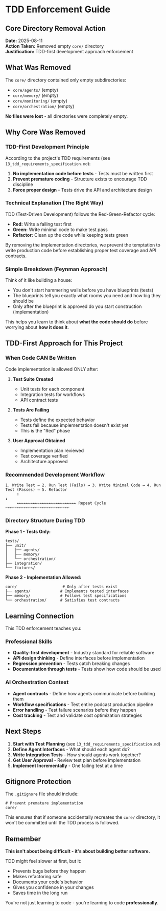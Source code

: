 # TDD Enforcement Guide

## Core Directory Removal Action

**Date:** 2025-08-11  
**Action Taken:** Removed empty `core/` directory  
**Justification:** TDD-first development approach enforcement

## What Was Removed

The `core/` directory contained only empty subdirectories:
- `core/agents/` (empty)
- `core/memory/` (empty) 
- `core/monitoring/` (empty)
- `core/orchestration/` (empty)

**No files were lost** - all directories were completely empty.

## Why Core Was Removed

### TDD-First Development Principle
According to the project's TDD requirements (see `13_tdd_requirements_specification.md`):

1. **No implementation code before tests** - Tests must be written first
2. **Prevent premature coding** - Structure exists to encourage TDD discipline
3. **Force proper design** - Tests drive the API and architecture design

### Technical Explanation (The Right Way)
TDD (Test-Driven Development) follows the Red-Green-Refactor cycle:
- **Red:** Write a failing test first
- **Green:** Write minimal code to make test pass
- **Refactor:** Clean up the code while keeping tests green

By removing the implementation directories, we prevent the temptation to write production code before establishing proper test coverage and API contracts.

### Simple Breakdown (Feynman Approach)
Think of it like building a house:
- You don't start hammering walls before you have blueprints (tests)
- The blueprints tell you exactly what rooms you need and how big they should be
- Only after the blueprint is approved do you start construction (implementation)

This helps you learn to think about **what the code should do** before worrying about **how it does it**.

## TDD-First Approach for This Project

### When Code CAN Be Written

Code implementation is allowed ONLY after:

1. **Test Suite Created**
   - Unit tests for each component
   - Integration tests for workflows
   - API contract tests

2. **Tests Are Failing**
   - Tests define the expected behavior
   - Tests fail because implementation doesn't exist yet
   - This is the "Red" phase

3. **User Approval Obtained**
   - Implementation plan reviewed
   - Test coverage verified
   - Architecture approved

### Recommended Development Workflow

```
1. Write Test → 2. Run Test (Fails) → 3. Write Minimal Code → 4. Run Test (Passes) → 5. Refactor
     ↑                                                                                      ↓
     ←←←←←←←←←←←←←←←←←←←←←←←←←← Repeat Cycle ←←←←←←←←←←←←←←←←←←←←←←←←←←←←
```

### Directory Structure During TDD

**Phase 1 - Tests Only:**
```
tests/
├── unit/
│   ├── agents/
│   ├── memory/
│   └── orchestration/
├── integration/
└── fixtures/
```

**Phase 2 - Implementation Allowed:**
```
core/                    # Only after tests exist
├── agents/             # Implements tested interfaces  
├── memory/             # Follows test specifications
└── orchestration/      # Satisfies test contracts
```

## Learning Connection

This TDD enforcement teaches you:

### Professional Skills
- **Quality-first development** - Industry standard for reliable software
- **API design thinking** - Define interfaces before implementation
- **Regression prevention** - Tests catch breaking changes
- **Documentation through tests** - Tests show how code should be used

### AI Orchestration Context
- **Agent contracts** - Define how agents communicate before building them
- **Workflow specifications** - Test entire podcast production pipeline
- **Error handling** - Test failure scenarios before they happen
- **Cost tracking** - Test and validate cost optimization strategies

## Next Steps

1. **Start with Test Planning** (see `13_tdd_requirements_specification.md`)
2. **Define Agent Interfaces** - What should each agent do?
3. **Write Integration Tests** - How should agents work together?
4. **Get User Approval** - Review test plan before implementation
5. **Implement Incrementally** - One failing test at a time

## Gitignore Protection

The `.gitignore` file should include:
```
# Prevent premature implementation
core/
```

This ensures that if someone accidentally recreates the `core/` directory, it won't be committed until the TDD process is followed.

## Remember

**This isn't about being difficult - it's about building better software.**

TDD might feel slower at first, but it:
- Prevents bugs before they happen
- Makes refactoring safe
- Documents your code's behavior
- Gives you confidence in your changes
- Saves time in the long run

You're not just learning to code - you're learning to code **professionally**.